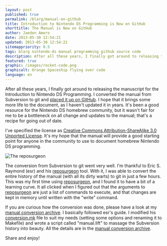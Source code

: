 ```yaml
---
layout: post
published: true
permalink: /blarg/manual-on-github
title: Introduction to Nintendo DS Programming is Now on GitHub
shorttitle: The Manual is Now on GitHub
author: Jaeden Amero
date: 2013-05-30 12:54:21
updated: 2013-05-30 12:54:21
sitemappriority: 0.5
tags: blarg nintendo-ds manual programming github source code
description: After all these years, I finally got around to releasing the manuscript.
featured: true
graphic: /images/rocket-code.png
graphicalt: Orange Spaceship flying over code
language: en
---
```

<p>After all these years, I finally got around to releasing the manuscript for the Introduction to Nintendo DS Programming. I converted the manual from Subversion to git and <a href="https://github.com/Patater/manual">placed it up on GitHub</a>. I hope that it brings some more life to the document, as I haven't updated it in years. It's been a good resource for the Nintendo DS homebrew community, but it wasn't fair for me to be a bottleneck on all change and updates to the manual; that's a recipe for going out of date.</p>

<p>I've specified the license as <a rel="license" href="http://creativecommons.org/licenses/by-sa/3.0/deed.en_US">Creative Commons Attribution-ShareAlike 3.0 Unported License</a>. It's my hope that the manual will provide a good starting point for anyone in the community to use to document homebrew Nintendo DS programming.</p>

<img src="//static.patater.com/images/reposturgeon.png" alt="The reposurgeon" />

<p>The conversion from Subversion to git went very well. I'm thankful to Eric S. Raymond (esr) and his <a href="http://www.catb.org/esr/reposurgeon/reposurgeon.html">reposurgeon</a> tool. With it, I was able to convert the entire history of the manual (with all its dirty warts) to git in just a few hours. This was my first time using <a href="http://www.catb.org/esr/reposurgeon/reposurgeon.html">reposurgeon</a>, and I found it to have a bit of a learning curve. It all clicked when I figured out that the arguments to <a href="http://www.catb.org/esr/reposurgeon/reposurgeon.html">reposurgeon</a> are just a list of commands to execute, and that changes are kept in memory until written with the "write" command.</p>

<p>If you are curious how the conversion was done, please have a look at my <a href="//static.patater.com/projects/manual-conversion.xz">manual conversion archive</a>. I basically followed <a hre="http://www.catb.org/esr/dvcs-migration-guide.html">esr's guide</a>. I modified his <a href="http://catb.org/~esr/reposurgeon/conversion.mk">conversion.mk</a> file to suit my needs (setting some options and renaming it to Makefile) and wrote a script called "manual.lift" to massage the Subversion history into beauty. All the details are in the <a href="//static.patater.com/projects/manual-conversion.xz">manual conversion archive</a>.</p>

<p>Share and enjoy!</p>
